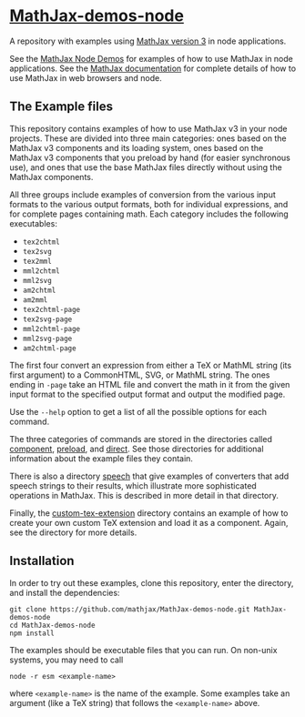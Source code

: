 # [MathJax-demos-node](https://github.com/mathjax/MathJax-demos-node)

A repository with examples using [MathJax version 3](https://github.com/mathjax/MathJax-src) in node applications.

See the [MathJax Node Demos](https://github.com/mathjax/MathJax-demos-node) for examples of how to use MathJax in node applications.  See the [MathJax documentation](https://docs.mathjax.org/) for complete details of how to use MathJax in web browsers and node.

## The Example files

This repository contains examples of how to use MathJax v3 in your node projects.  These are divided into three main categories:  ones based on the MathJax v3 components and its loading system, ones based on the MathJax v3 components that you preload by hand (for easier synchronous use), and ones that use the base MathJax files directly without using the MathJax components.

All three groups include examples of conversion from the various input formats to the various output formats, both for individual expressions, and for complete pages containing math.  Each category includes the following executables:

* `tex2chtml`
* `tex2svg`
* `tex2mml`
* `mml2chtml`
* `mml2svg`
* `am2chtml`
* `am2mml`
* `tex2chtml-page`
* `tex2svg-page`
* `mml2chtml-page`
* `mml2svg-page`
* `am2chtml-page`

The first four convert an expression from either a TeX or MathML string (its first argument) to a CommonHTML, SVG, or MathML string.  The ones ending in `-page` take an HTML file and convert the math in it from the given input format to the specified output format and output the modified page.

Use the `--help` option to get a list of all the possible options for each command.

The three categories of commands are stored in the directories called [component](component), [preload](preload), and [direct](direct).  See those directories for additional information about the example files they contain.

There is also a directory [speech](speech) that give examples of converters that add speech strings to their results, which illustrate more sophisticated operations in MathJax.  This is described in more detail in that directory.

Finally, the [custom-tex-extension](custom-tex-extension) directory contains an example of how to create your own custom TeX extension and load it as a component.  Again, see the directory for more details.

## Installation

In order to try out these examples, clone this repository, enter the directory, and install the dependencies:

    git clone https://github.com/mathjax/MathJax-demos-node.git MathJax-demos-node
    cd MathJax-demos-node
    npm install

The examples should be executable files that you can run.  On non-unix systems, you may need to call

    node -r esm <example-name>

where `<example-name>` is the name of the example.  Some examples take an argument (like a TeX string) that follows the `<example-name>` above.
